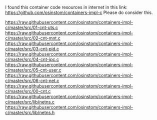 I found this container code resources in internet in this link: https://github.com/osinstom/containers-impl-c
Please do consider this.

https://raw.githubusercontent.com/osinstom/containers-impl-c/master/src/01-cnt-uts.c
https://raw.githubusercontent.com/osinstom/containers-impl-c/master/src/02-cnt-mnt.c
https://raw.githubusercontent.com/osinstom/containers-impl-c/master/src/03-cnt-pid.c
https://raw.githubusercontent.com/osinstom/containers-impl-c/master/src/04-cnt-ipc.c
https://raw.githubusercontent.com/osinstom/containers-impl-c/master/src/05-cnt-user.c
https://raw.githubusercontent.com/osinstom/containers-impl-c/master/src/06-cnt-net.c
https://raw.githubusercontent.com/osinstom/containers-impl-c/master/src/00-cnt.c
https://raw.githubusercontent.com/osinstom/containers-impl-c/master/src/lib/netns.c
https://raw.githubusercontent.com/osinstom/containers-impl-c/master/src/lib/netns.h


